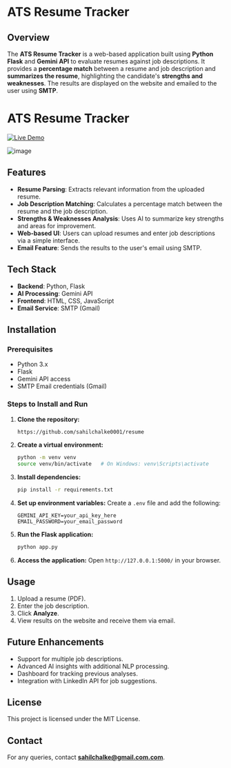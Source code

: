 # ATS Resume Tracker

## Overview
The **ATS Resume Tracker** is a web-based application built using **Python Flask** and **Gemini API** to evaluate resumes against job descriptions. It provides a **percentage match** between a resume and job description and **summarizes the resume**, highlighting the candidate's **strengths and weaknesses**. The results are displayed on the website and emailed to the user using **SMTP**.

# ATS Resume Tracker  
[![Live Demo](https://img.shields.io/badge/Live%20Demo-Resume%20Tracker-blue)](https://resume-1-ds3s.onrender.com) 

![image](https://github.com/user-attachments/assets/a1da9191-4fd8-4326-aaae-6972e000e70a)


## Features
- **Resume Parsing**: Extracts relevant information from the uploaded resume.
- **Job Description Matching**: Calculates a percentage match between the resume and the job description.
- **Strengths & Weaknesses Analysis**: Uses AI to summarize key strengths and areas for improvement.
- **Web-based UI**: Users can upload resumes and enter job descriptions via a simple interface.
- **Email Feature**: Sends the results to the user's email using SMTP.

## Tech Stack
- **Backend**: Python, Flask
- **AI Processing**: Gemini API
- **Frontend**: HTML, CSS, JavaScript
- **Email Service**: SMTP (Gmail)

## Installation
### Prerequisites
- Python 3.x
- Flask
- Gemini API access
- SMTP Email credentials (Gmail)

### Steps to Install and Run
1. **Clone the repository:**
   ```sh
   https://github.com/sahilchalke0001/resume
   ```
2. **Create a virtual environment:**
   ```sh
   python -m venv venv
   source venv/bin/activate   # On Windows: venv\Scripts\activate
   ```
3. **Install dependencies:**
   ```sh
   pip install -r requirements.txt
   ```
4. **Set up environment variables:**
   Create a `.env` file and add the following:
   ```env
   GEMINI_API_KEY=your_api_key_here
   EMAIL_PASSWORD=your_email_password
   ```
5. **Run the Flask application:**
   ```sh
   python app.py
   ```
6. **Access the application:**
   Open `http://127.0.0.1:5000/` in your browser.

## Usage
1. Upload a resume (PDF).
2. Enter the job description.
3. Click **Analyze**.
4. View results on the website and receive them via email.

## Future Enhancements
- Support for multiple job descriptions.
- Advanced AI insights with additional NLP processing.
- Dashboard for tracking previous analyses.
- Integration with LinkedIn API for job suggestions.

## License
This project is licensed under the MIT License.

## Contact
For any queries, contact **sahilchalke@gmail.com.com**.

